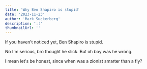 ```yaml
---
title: 'Why Ben Shapiro is stupid'
date: '2023-11-23'
author: 'Mark Suckerberg'
description: ':('
thumbnailUrl: ''
---
```


If you haven't noticed yet, Ben Shapiro is stupid.

No I'm serious, bro thought he slick. But oh boy was he wrong.

I mean let's be honest, since when was a zionist smarter than a fly?
